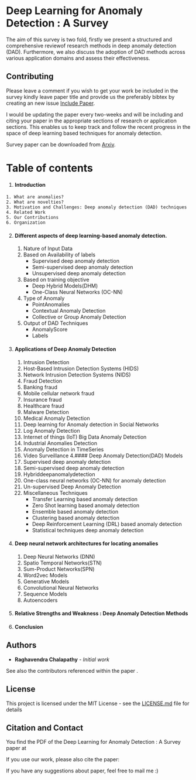# Deep Learning for Anomaly Detection : A Survey

 The aim of this survey is two fold, firstly we present a structured and comprehensive reviewof research methods in deep anomaly detection (DAD). Furthermore, we also discuss the adoption of DAD methods across various application domains and assess their effectiveness.

## Contributing

Please leave a comment  if you wish to get your work be included in the survey kindly leave paper title and provide us the preferably bibtex by creating an new issue  [Include Paper](https://github.com/raghavchalapathy/Deep-Learning-for-Anomaly-Detection-A-Survey/issues).

I would be updating the paper every two-weeks and will be including and citing your paper in the appropriate sections of research or application sections. This enables us to keep track and follow the recent progress in the space of deep learning based techniques for anomaly detection.

Survey paper can be downloaded from [Arxiv](https://pages.github.com/).


# Table of contents
  1. #### Introduction
    1. What are anomalies?
    2. What are novelties?
    3. Motivation and Challenges: Deep anomaly detection (DAD) techniques
    4. Related Work
    5. Our Contributions
    6. Organization
  2. #### Different aspects of deep learning-based anomaly detection.
     1. Nature of Input Data
     2. Based on Availability of labels 
          * Supervised deep anomaly detection
          * Semi-supervised deep anomaly detection
          * Unsupervised deep anomaly detection 
      3. Based on training objective
          * Deep Hybrid Models(DHM) 
          * One-Class Neural Networks (OC-NN) 
      4. Type of Anomaly
          * PointAnomalies
          * Contextual Anomaly Detection 
          * Collective or Group Anomaly Detection
      5. Output of DAD Techniques 
          * AnomalyScore
          * Labels
 3. #### Applications of Deep Anomaly Detection 
     1. Intrusion Detection
     2. Host-Based Intrusion Detection Systems (HIDS)
     3. Network Intrusion Detection Systems (NIDS)
     4. Fraud Detection
     5. Banking fraud 
     6. Mobile cellular network fraud 
     7. Insurance fraud 
     8. Healthcare fraud
     9. Malware Detection
     10. Medical Anomaly Detection
     11. Deep learning for Anomaly detection in Social Networks 
     12. Log Anomaly Detection
     13. Internet of things (IoT) Big Data Anomaly Detection 
     14. Industrial Anomalies Detection 
     15. Anomaly Detection in TimeSeries 
     16. Video Surveillance 
4.#### Deep Anomaly Detection(DAD) Models 
     1. Supervised deep anomaly detection 
     2. Semi-supervised deep anomaly detection 
     3. Hybriddeepanomalydetection 
     4. One-class neural networks (OC-NN) for anomaly detection
     5. Un-supervised Deep Anomaly Detection 
     6. Miscellaneous Techniques 
           * Transfer Learning based anomaly detection 
           * Zero Shot learning based anomaly detection
           * Ensemble based anomaly detection
           * Clustering based anomaly detection
           * Deep Reinforcement Learning (DRL) based anomaly detection
           * Statistical techniques deep anomaly detection
5. #### Deep neural network architectures for locating anomalies 
     1. Deep Neural Networks (DNN)
     2. Spatio Temporal Networks(STN) 
     3. Sum-Product Networks(SPN)
     4. Word2vec Models 
     5. Generative Models 
     6. Convolutional Neural Networks
     7. Sequence Models
     8. Autoencoders
 6. #### Relative Strengths and Weakness : Deep Anomaly Detection Methods
 7. #### Conclusion 


## Authors

* **Raghavendra Chalapathy** - *Initial work* 

See also the contributors referenced within the paper .

## License

This project is licensed under the MIT License - see the [LICENSE.md](LICENSE.md) file for details

## Citation and Contact

You find the PDF of the Deep Learning for Anomaly Detection : A Survey  paper at 



If you use our work, please also cite the paper:

If you have any suggestions about paper, feel free to mail me :)
